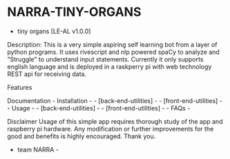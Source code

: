 # NARRA-TINY-ORGANS
- tiny organs [LE-AL v1.0.0]

Description: This is a very simple aspiring self learning bot from a layer of python programs. It uses rivescript and nlp
powered spaCy to analyze and "Struggle" to understand input statements. Currently it only supports english language and is
deployed in a raskperry pi with web technology REST api for receiving data.

Features

Documentation
	- Installation -
		- [back-end-utilities] -
		- [front-end-utilities] -
	- Usage -
		- [back-end-utilities] -
		- [front-end-utilities] -
	- FAQs -	



Disclaimer
Usage of this simple app requires thorough study of the app and raspberry pi hardware.
Any modification or further improvements for the good and benefits is highly encouraged. Thank you.

- team NARRA -
